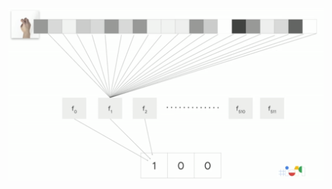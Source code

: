![FileModes](slideImages/image14.png)<!-- .element: style="border:0; width:900px; margin-left:50px" -->